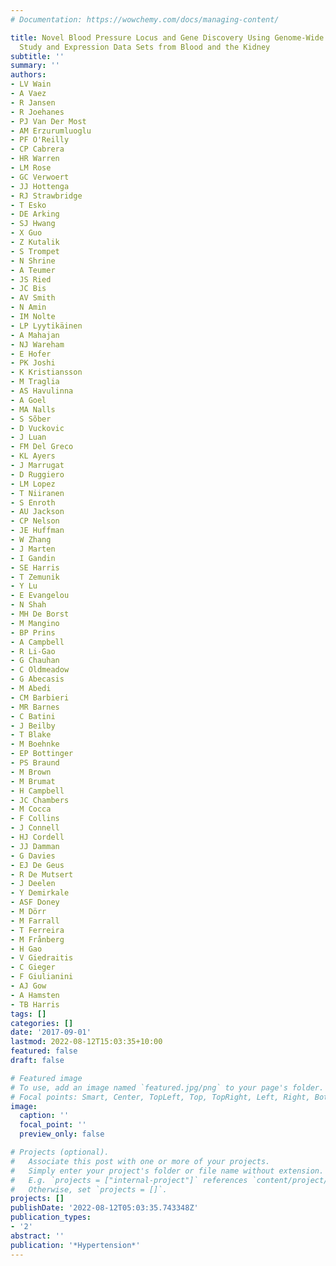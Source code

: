 ```yaml
---
# Documentation: https://wowchemy.com/docs/managing-content/

title: Novel Blood Pressure Locus and Gene Discovery Using Genome-Wide Association
  Study and Expression Data Sets from Blood and the Kidney
subtitle: ''
summary: ''
authors:
- LV Wain
- A Vaez
- R Jansen
- R Joehanes
- PJ Van Der Most
- AM Erzurumluoglu
- PF O'Reilly
- CP Cabrera
- HR Warren
- LM Rose
- GC Verwoert
- JJ Hottenga
- RJ Strawbridge
- T Esko
- DE Arking
- SJ Hwang
- X Guo
- Z Kutalik
- S Trompet
- N Shrine
- A Teumer
- JS Ried
- JC Bis
- AV Smith
- N Amin
- IM Nolte
- LP Lyytikäinen
- A Mahajan
- NJ Wareham
- E Hofer
- PK Joshi
- K Kristiansson
- M Traglia
- AS Havulinna
- A Goel
- MA Nalls
- S Sõber
- D Vuckovic
- J Luan
- FM Del Greco
- KL Ayers
- J Marrugat
- D Ruggiero
- LM Lopez
- T Niiranen
- S Enroth
- AU Jackson
- CP Nelson
- JE Huffman
- W Zhang
- J Marten
- I Gandin
- SE Harris
- T Zemunik
- Y Lu
- E Evangelou
- N Shah
- MH De Borst
- M Mangino
- BP Prins
- A Campbell
- R Li-Gao
- G Chauhan
- C Oldmeadow
- G Abecasis
- M Abedi
- CM Barbieri
- MR Barnes
- C Batini
- J Beilby
- T Blake
- M Boehnke
- EP Bottinger
- PS Braund
- M Brown
- M Brumat
- H Campbell
- JC Chambers
- M Cocca
- F Collins
- J Connell
- HJ Cordell
- JJ Damman
- G Davies
- EJ De Geus
- R De Mutsert
- J Deelen
- Y Demirkale
- ASF Doney
- M Dörr
- M Farrall
- T Ferreira
- M Frånberg
- H Gao
- V Giedraitis
- C Gieger
- F Giulianini
- AJ Gow
- A Hamsten
- TB Harris
tags: []
categories: []
date: '2017-09-01'
lastmod: 2022-08-12T15:03:35+10:00
featured: false
draft: false

# Featured image
# To use, add an image named `featured.jpg/png` to your page's folder.
# Focal points: Smart, Center, TopLeft, Top, TopRight, Left, Right, BottomLeft, Bottom, BottomRight.
image:
  caption: ''
  focal_point: ''
  preview_only: false

# Projects (optional).
#   Associate this post with one or more of your projects.
#   Simply enter your project's folder or file name without extension.
#   E.g. `projects = ["internal-project"]` references `content/project/deep-learning/index.md`.
#   Otherwise, set `projects = []`.
projects: []
publishDate: '2022-08-12T05:03:35.743348Z'
publication_types:
- '2'
abstract: ''
publication: '*Hypertension*'
---
```

